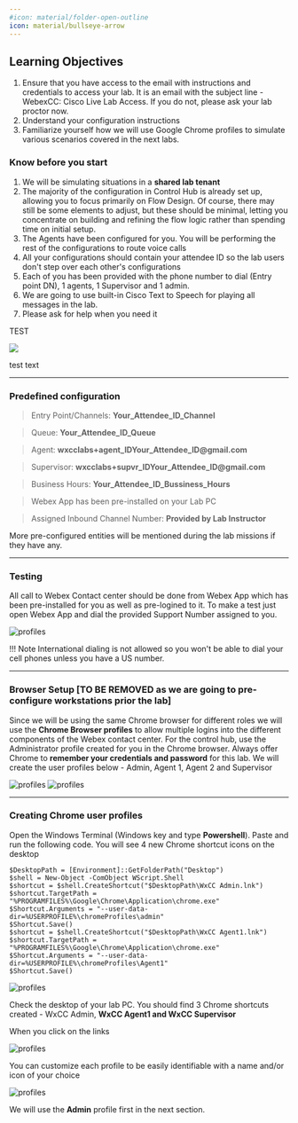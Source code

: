 ```yaml
---
#icon: material/folder-open-outline
icon: material/bullseye-arrow
---
```


## Learning Objectives
1. Ensure that you have access to the email with instructions and credentials to access your lab. It is an email with the subject line - WebexCC: Cisco Live Lab Access. If you do not, please ask your lab proctor now.
2. Understand your configuration instructions
3. Familiarize yourself how we will use Google Chrome profiles to simulate various scenarios covered in the next labs.

### Know before you start

1. We will be simulating situations in a **shared lab tenant**
2. The majority of the configuration in Control Hub is already set up, allowing you to focus primarily on Flow Design. Of course, there may still be some elements to adjust, but these should be minimal, letting you concentrate on building and refining the flow logic rather than spending time on initial setup.
3. The Agents have been configured for you. You will be performing the rest of the configurations to route voice calls
4. All your configurations should contain your attendee ID so the lab users don't step over each other's configurations
5. Each of you has been provided with the phone number to dial (Entry point DN), 1 agents, 1 Supervisor and 1 admin.
6. We are going to use built-in Cisco Text to Speech for playing all messages in the lab.
7. Please ask for help when you need it

TEST

<img src="../graphics/overview/Desktop_Icon.png"/>  
<br/>

test text

---

### Predefined configuration

> Entry Point/Channels:  **<span class="attendee-id-container"><span class="attendee-id-placeholder" data-suffix="_Channel">Your_Attendee_ID</span>_Channel<span class="copy"></span></span>**

> Queue:  **<span class="attendee-id-container"><span class="attendee-id-placeholder" data-suffix="_Queue">Your_Attendee_ID</span>_Queue<span class="copy"></span></span>**

> Agent:   **<span class="attendee-id-container">wxcclabs+agent_ID<span class="attendee-id-placeholder" data-prefix="wxcclabs+agent_ID" data-suffix="@gmail.com">Your_Attendee_ID</span>@gmail.com<span class="copy"></span></span>**

> Supervisor:   **<span class="attendee-id-container">wxcclabs+supvr_ID<span class="attendee-id-placeholder" data-prefix="wxcclabs+supvr_ID" data-suffix="@gmail.com">Your_Attendee_ID</span>@gmail.com<span class="copy"></span></span>**

> Business Hours: **<span class="attendee-id-container"><span class="attendee-id-placeholder" data-suffix="_Bussiness_Hours">Your_Attendee_ID</span>_Bussiness_Hours<span class="copy"></span></span>**

> Webex App has been pre-installed on your Lab PC

> Assigned Inbound Channel Number: **Provided by Lab Instructor**

More pre-configured entities will be mentioned during the lab missions if they have any.

---

### Testing

All call to Webex Contact center should be done from Webex App which has been pre-installed for you as well as pre-logined to it.
To make a test just open Webex App and dial the provided Support Number assigned to you.

   ![profiles](../graphics/Lab1/WxApp_Test.gif)

!!! Note
    International dialing is not allowed so you won't be able to dial your cell phones unless you have a US number.

---

### Browser Setup [TO BE REMOVED as we are going to pre-configure workstations prior the lab]

Since we will be using the same Chrome browser for different roles we will use the **Chrome Browser profiles** to allow multiple logins into the different components of the Webex contact center. For the control hub, use the Administrator profile created for you in the Chrome browser. Always offer Chrome to **remember your credentials and password** for this lab. We will create the user profiles below - Admin, Agent 1, Agent 2 and Supervisor

![profiles](../graphics/overview/17.png)
![profiles](../graphics/overview/18.png)

---

### Creating Chrome user profiles

Open the Windows Terminal (Windows key and type **Powershell**). Paste and run the following code. You will see 4 new Chrome shortcut icons on the desktop

```
$DesktopPath = [Environment]::GetFolderPath("Desktop")
$shell = New-Object -ComObject WScript.Shell
$shortcut = $shell.CreateShortcut("$DesktopPath\WxCC Admin.lnk")
$shortcut.TargetPath = "%PROGRAMFILES%\Google\Chrome\Application\chrome.exe"
$Shortcut.Arguments = "--user-data-dir=%USERPROFILE%\chromeProfiles\admin"
$Shortcut.Save()
$shortcut = $shell.CreateShortcut("$DesktopPath\WxCC Agent1.lnk")
$shortcut.TargetPath = "%PROGRAMFILES%\Google\Chrome\Application\chrome.exe"
$Shortcut.Arguments = "--user-data-dir=%USERPROFILE%\chromeProfiles\Agent1"
$Shortcut.Save()
```

![profiles](../graphics/overview/term_1.png)

Check the desktop of your lab PC. You should find 3 Chrome shortcuts created - WxCC Admin, **WxCC Agent1 and WxCC Supervisor**

When you click on the links 

![profiles](../graphics/overview/term_2.png)

You can customize each profile to be easily identifiable with a name and/or icon of your choice

![profiles](../graphics/overview/term_3.png)

We will use the **Admin** profile first in the next section.

<script src='../template_assets/load.js'><script>